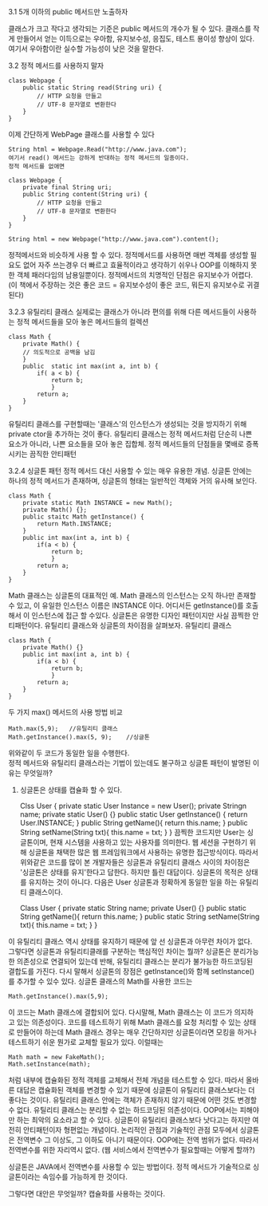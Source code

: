 3.1 5개 이하의 public 메서드만 노출하자

클래스가 크고 작다고 생각되는 기준은 public 메서드의 개수가 될 수 있다.
클래스를 작게 만들어서 얻는 이득으로는 우아함, 유지보수성, 응집도, 테스트 용이성 향상이 있다.
여기서 우아함이란 실수할 가능성이 낮은 것을 말한다.

3.2 정적 메서드를 사용하지 말자

    class Webpage {
        public static String read(String uri) {
            // HTTP 요청을 만들고
            // UTF-8 문자열로 변환한다
        }
    }

이제 간단하게 WebPage 클래스를 사용할 수 있다

    String html = Webpage.Read("http://www.java.com");
    여기서 read() 메서드는 강하게 반대하는 정적 메서드의 일종이다.
    정적 메서드를 없애면
    
    class Webpage {
        private final String uri;
        public String content(String uri) {
            // HTTP 요청을 만들고
            // UTF-8 문자열로 변환한다
        }
    }
    
    String html = new Webpage("http://www.java.com").content();

정적메서드와 비슷하게 사용 할 수 있다.
정적메서드를 사용하면 매번 객체를 생성할 필요도 없어 자주 쓰는경우 더 빠르고 효율적이라고 생각하기 쉬우나
OOP를 이해하지 못한 객체 패러다임의 남용일뿐이다.
정적메서드의 치명적인 단점은 유지보수가 어렵다. (이 책에서 주장하는 것은 좋은 코드 = 유지보수성이 좋은 코드, 뭐든지 유지보수로 귀결된다)

3.2.3 유틸리티 클래스
 실제로는 클래스가 아니라 편의를 위해 다른 메서드들이 사용하는 정적 메서드들을 모아 놓은 메서드들의 컬렉션
 
    class Math {
        private Math() {
        // 의도적으로 공백을 남김
        }
        public  static int max(int a, int b) {
            if( a < b) {
                return b;
                }
            return a;
        }        
    }    

유틸리티 클래스를 구현할때는 '클래스'의 인스턴스가 생성되는 것을 방지하기 위해 private ctor을 추가하는 것이 좋다.
유틸리티 클래스는 정적 메서드처럼 단순히 나쁜 요소가 아니라, 나쁜 요소들을 모아 놓은 집합체. 정적 메서드들의 단점들을 몇배로 증폭시키는 끔직한 안티패턴

3.2.4 싱글톤 패턴
정적 메서드 대신 사용할 수 있는 매우 유용한 개념. 
싱글톤 안에는 하나의 정적 메서드가 존재하며, 싱글톤의 형태는 일반적인 객체와 거의 유사해 보인다.

    class Math {
        private static Math INSTANCE = new Math();
        private Math() {};
        public staitc Math getInstance() {
            return Math.INSTANCE;
        }
        public int max(int a, int b) {
            if(a < b) {
                return b;
                }
            return a;
        }        
    }
    
Math 클래스는 싱글톤의 대표적인 예.
Math 클래스의 인스턴스는 오직 하나만 존재할 수 있고, 이 유일한 인스턴스 이름은 INSTANCE 이다.
어디서든 getInstance()를 호출해서 이 인스턴스에 접근 할 수있다.
싱글톤은 유명한 디자인 패턴이지만 사실 끔찍한 안티패턴이다.
유틸리티 클래스와 싱글톤의 차이점을 살펴보자.
유틸리티 클래스

    class Math {
        private Math() {}
        public int max(int a, int b) {
            if(a < b) {
                return b;
                }
            return a;
        }        
    }

두 가지 max() 메서드의 사용 방법 비교


    Math.max(5,9);   //유틸리티 클래스
    Math.getInstance().max(5, 9);    //싱글톤
위와같이 두 코드가 동일한 일을 수행한다.    
정적 메서드와 유틸리티 클래스라는 기법이 있는데도 불구하고 싱글톤 패턴이 발명된 이유는 무엇일까?
1. 싱글톤은 상태를 캡슐화 할 수 있다.

    Clss User {
        private static User Instance = new User();
        private Stringn name;
        private static User() {}
        public static User getInstance() {
            return User.INSTANCE;
        }
        public String getName(){
            return this.name;
        }
        public String setName(String txt){
            this.name = txt;
        }
    }
끔찍한 코드지만 User는 싱글톤이며, 현재 시스템을 사용하고 있는 사용자를 의미한다.
웹 세션을 구현하기 위해 싱글톤을 채택한 많은 웹 프레임워크에서 사용하는 유명한 접근방식이다.
따라서 위와같은 코드를 많이 본 개발자들은 싱글톤과 유틸리티 클래스 사이의 차이점은 '싱글톤은 상태를 유지'한다고 답한다.
하지만 틀린 대답이다. 싱글톤의 목적은 상태를 유지하는 것이 아니다. 다음은 User 싱글톤과 정확하게 동일한 일을 하는 유틸리티 클래스이다.

    Class User {
        private static String name;
        private User() {}
        public static String getName(){
            return this.name;
        }
        public static String setName(String txt){
            this.name = txt;
        }
    }
    
이 유틸리티 클래스 역시 상태를 유지하기 때문에 앞 선 싱글톤과 아무런 차이가 없다.
그렇다면 싱글톤과 유틸리티클래를 구분하는 핵심적인 차이는 뭘까?
싱글톤은 분리가능한 의존성으로 연결되어 있는데 반해, 유틸리티 클래스는 분리가 불가능한 하드코딩된 결합도를 가진다.
다시 말해서 싱글톤의 장점은 getInstance()와 함께 setInstance()를 추가할 수 있수 있다.
싱글톤 클래스의 Math를 사용한 코드는

    Math.getInstance().max(5,9);
    
이 코드는 Math 클래스에 결합되어 있다. 다시말해, Math 클래스는 이 코드가 의지하고 있는 의존성이다.
코드를 테스트하기 위해 Math 클래스를 요청 처리할 수 있는 상태로 만들어야 하는데
Math 클래스 경우는 매우 간단하지만 싱글톤이라면 모킹을 하거나 테스트하기 쉬운 뭔가로 교체할 필요가 있다.
이럴때는
    
    Math math = new FakeMath();
    Math.setInstance(math);

처럼 내부에 캡슐화된 정적 객체를 교체해서 전체 개념을 테스트할 수 있다.
따라서 올바른 대답은 캡슐화된 객체를 변경할 수 있기 때문에 싱글톤이 유틸리티 클래스보다는 더 좋다는 것이다.
유틸리티 클래스 안에는 객체가 존재하지 않기 때문에 어떤 것도 변경할 수 없다.
유틸리티 클래스는 분리할 수 없는 하드코딩된 의존성이다. OOP에서는 피해야만 하는 최악의 요소라고 할 수 있다.
싱글톤이 유틸리티 클래스보다 낫다고는 하지만 여전히 안티패턴이자 형편없는 개념이다.
논리적인 관점과 기술적인 관점 모두에서 싱글톤은 전역변수 그 이상도, 그 이하도 아니기 때문이다.
OOP에는 전역 범위가 없다. 따라서 전역변수를 위한 자리역시 없다. (웹 서비스에서 전역변수가 필요할때는 어떻게 할까?)

싱글톤은 JAVA에서 전역변수를 사용할 수 있는 방법이다.
정적 메서드가 기술적으로 싱글톤이라는 속임수를 가능하게 한 것이다.

그렇다면 대안은 무엇일까?
캡슐화를 사용하는 것이다.

    

                       
        
           
         
       


       